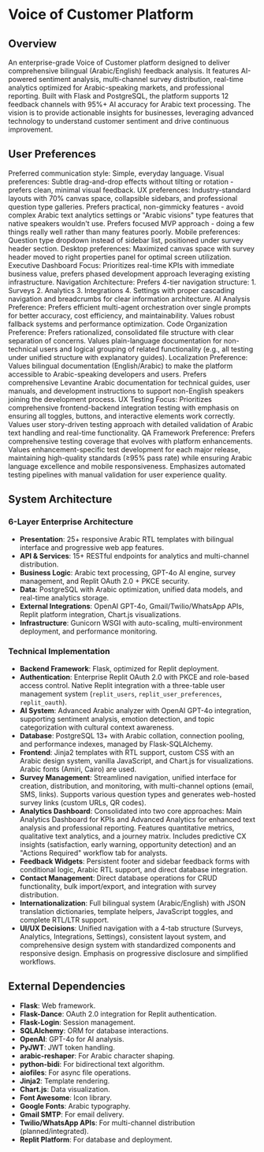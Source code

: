 # Voice of Customer Platform

## Overview
An enterprise-grade Voice of Customer platform designed to deliver comprehensive bilingual (Arabic/English) feedback analysis. It features AI-powered sentiment analysis, multi-channel survey distribution, real-time analytics optimized for Arabic-speaking markets, and professional reporting. Built with Flask and PostgreSQL, the platform supports 12 feedback channels with 95%+ AI accuracy for Arabic text processing. The vision is to provide actionable insights for businesses, leveraging advanced technology to understand customer sentiment and drive continuous improvement.

## User Preferences
Preferred communication style: Simple, everyday language.
Visual preferences: Subtle drag-and-drop effects without tilting or rotation - prefers clean, minimal visual feedback.
UX preferences: Industry-standard layouts with 70% canvas space, collapsible sidebars, and professional question type galleries. Prefers practical, non-gimmicky features - avoid complex Arabic text analytics settings or "Arabic visions" type features that native speakers wouldn't use. Prefers focused MVP approach - doing a few things really well rather than many features poorly.
Mobile preferences: Question type dropdown instead of sidebar list, positioned under survey header section.
Desktop preferences: Maximized canvas space with survey header moved to right properties panel for optimal screen utilization.
Executive Dashboard Focus: Prioritizes real-time KPIs with immediate business value, prefers phased development approach leveraging existing infrastructure.
Navigation Architecture: Prefers 4-tier navigation structure: 1. Surveys 2. Analytics 3. Integrations 4. Settings with proper cascading navigation and breadcrumbs for clear information architecture.
AI Analysis Preference: Prefers efficient multi-agent orchestration over single prompts for better accuracy, cost efficiency, and maintainability. Values robust fallback systems and performance optimization.
Code Organization Preference: Prefers rationalized, consolidated file structure with clear separation of concerns. Values plain-language documentation for non-technical users and logical grouping of related functionality (e.g., all testing under unified structure with explanatory guides).
Localization Preference: Values bilingual documentation (English/Arabic) to make the platform accessible to Arabic-speaking developers and users. Prefers comprehensive Levantine Arabic documentation for technical guides, user manuals, and development instructions to support non-English speakers joining the development process.
UX Testing Focus: Prioritizes comprehensive frontend-backend integration testing with emphasis on ensuring all toggles, buttons, and interactive elements work correctly. Values user story-driven testing approach with detailed validation of Arabic text handling and real-time functionality.
QA Framework Preference: Prefers comprehensive testing coverage that evolves with platform enhancements. Values enhancement-specific test development for each major release, maintaining high-quality standards (≥95% pass rate) while ensuring Arabic language excellence and mobile responsiveness. Emphasizes automated testing pipelines with manual validation for user experience quality.

## System Architecture

### 6-Layer Enterprise Architecture
- **Presentation**: 25+ responsive Arabic RTL templates with bilingual interface and progressive web app features.
- **API & Services**: 15+ RESTful endpoints for analytics and multi-channel distribution.
- **Business Logic**: Arabic text processing, GPT-4o AI engine, survey management, and Replit OAuth 2.0 + PKCE security.
- **Data**: PostgreSQL with Arabic optimization, unified data models, and real-time analytics storage.
- **External Integrations**: OpenAI GPT-4o, Gmail/Twilio/WhatsApp APIs, Replit platform integration, Chart.js visualizations.
- **Infrastructure**: Gunicorn WSGI with auto-scaling, multi-environment deployment, and performance monitoring.

### Technical Implementation
- **Backend Framework**: Flask, optimized for Replit deployment.
- **Authentication**: Enterprise Replit OAuth 2.0 with PKCE and role-based access control. Native Replit integration with a three-table user management system (`replit_users`, `replit_user_preferences`, `replit_oauth`).
- **AI System**: Advanced Arabic analyzer with OpenAI GPT-4o integration, supporting sentiment analysis, emotion detection, and topic categorization with cultural context awareness.
- **Database**: PostgreSQL 13+ with Arabic collation, connection pooling, and performance indexes, managed by Flask-SQLAlchemy.
- **Frontend**: Jinja2 templates with RTL support, custom CSS with an Arabic design system, vanilla JavaScript, and Chart.js for visualizations. Arabic fonts (Amiri, Cairo) are used.
- **Survey Management**: Streamlined navigation, unified interface for creation, distribution, and monitoring, with multi-channel options (email, SMS, links). Supports various question types and generates web-hosted survey links (custom URLs, QR codes).
- **Analytics Dashboard**: Consolidated into two core approaches: Main Analytics Dashboard for KPIs and Advanced Analytics for enhanced text analysis and professional reporting. Features quantitative metrics, qualitative text analytics, and a journey matrix. Includes predictive CX insights (satisfaction, early warning, opportunity detection) and an "Actions Required" workflow tab for analysts.
- **Feedback Widgets**: Persistent footer and sidebar feedback forms with conditional logic, Arabic RTL support, and direct database integration.
- **Contact Management**: Direct database operations for CRUD functionality, bulk import/export, and integration with survey distribution.
- **Internationalization**: Full bilingual system (Arabic/English) with JSON translation dictionaries, template helpers, JavaScript toggles, and complete RTL/LTR support.
- **UI/UX Decisions**: Unified navigation with a 4-tab structure (Surveys, Analytics, Integrations, Settings), consistent layout system, and comprehensive design system with standardized components and responsive design. Emphasis on progressive disclosure and simplified workflows.

## External Dependencies
- **Flask**: Web framework.
- **Flask-Dance**: OAuth 2.0 integration for Replit authentication.
- **Flask-Login**: Session management.
- **SQLAlchemy**: ORM for database interactions.
- **OpenAI**: GPT-4o for AI analysis.
- **PyJWT**: JWT token handling.
- **arabic-reshaper**: For Arabic character shaping.
- **python-bidi**: For bidirectional text algorithm.
- **aiofiles**: For async file operations.
- **Jinja2**: Template rendering.
- **Chart.js**: Data visualization.
- **Font Awesome**: Icon library.
- **Google Fonts**: Arabic typography.
- **Gmail SMTP**: For email delivery.
- **Twilio/WhatsApp APIs**: For multi-channel distribution (planned/integrated).
- **Replit Platform**: For database and deployment.